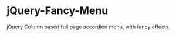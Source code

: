 jQuery-Fancy-Menu
=================

jQuery Column based full page accordion menu, with fancy effects.